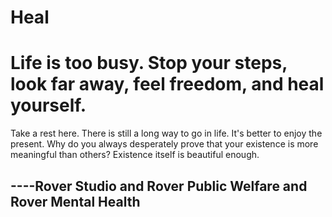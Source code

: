 # Heal
# Life is too busy. Stop your steps, look far away, feel freedom, and heal yourself.
Take a rest here. There is still a long way to go in life. It's better to enjoy the present.
Why do you always desperately prove that your existence is more meaningful than others? Existence itself is beautiful enough.


## ----Rover Studio  and  Rover Public Welfare  and  Rover Mental Health
